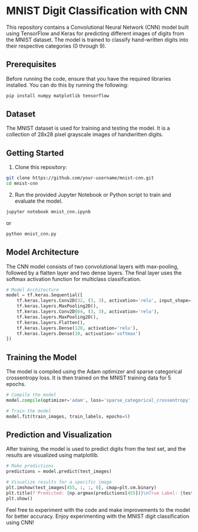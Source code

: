 # MNIST Digit Classification with CNN

This repository contains a Convolutional Neural Network (CNN) model built using TensorFlow and Keras for predicting different images of digits from the MNIST dataset. The model is trained to classify hand-written digits into their respective categories (0 through 9).

## Prerequisites

Before running the code, ensure that you have the required libraries installed. You can do this by running the following:

```bash
pip install numpy matplotlib tensorflow
```

## Dataset

The MNIST dataset is used for training and testing the model. It is a collection of 28x28 pixel grayscale images of handwritten digits.

## Getting Started

1. Clone this repository:

```bash
git clone https://github.com/your-username/mnist-cnn.git
cd mnist-cnn
```

2. Run the provided Jupyter Notebook or Python script to train and evaluate the model.

```bash
jupyter notebook mnist_cnn.ipynb
```

or

```bash
python mnist_cnn.py
```

## Model Architecture

The CNN model consists of two convolutional layers with max-pooling, followed by a flatten layer and two dense layers. The final layer uses the softmax activation function for multiclass classification.

```python
# Model Architecture
model = tf.keras.Sequential([
    tf.keras.layers.Conv2D(32, (3, 3), activation='relu', input_shape=(28, 28, 1)),
    tf.keras.layers.MaxPooling2D(),
    tf.keras.layers.Conv2D(64, (3, 3), activation='relu'),
    tf.keras.layers.MaxPooling2D(),
    tf.keras.layers.Flatten(),
    tf.keras.layers.Dense(128, activation='relu'),
    tf.keras.layers.Dense(10, activation='softmax')
])
```

## Training the Model

The model is compiled using the Adam optimizer and sparse categorical crossentropy loss. It is then trained on the MNIST training data for 5 epochs.

```python
# Compile the model
model.compile(optimizer='adam', loss='sparse_categorical_crossentropy', metrics=['accuracy'])

# Train the model
model.fit(train_images, train_labels, epochs=5)
```

## Prediction and Visualization

After training, the model is used to predict digits from the test set, and the results are visualized using matplotlib.

```python
# Make predictions
predictions = model.predict(test_images)

# Visualize results for a specific image
plt.imshow(test_images[455, :, :, 0], cmap=plt.cm.binary)
plt.title(f'Predicted: {np.argmax(predictions[455])}\nTrue Label: {test_labels[455]}')
plt.show()
```

Feel free to experiment with the code and make improvements to the model for better accuracy. Enjoy experimenting with the MNIST digit classification using CNN!
